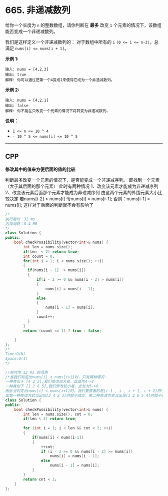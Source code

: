 # 665. 非递减数列

给你一个长度为 `n` 的整数数组，请你判断在 **最多** 改变 `1` 个元素的情况下，该数组能否变成一个非递减数列。

我们是这样定义一个非递减数列的： 对于数组中所有的 `i` `(0 <= i <= n-2)`，总满足 `nums[i] <= nums[i + 1]`。

 

**示例 1:**

```
输入: nums = [4,2,3]
输出: true
解释: 你可以通过把第一个4变成1来使得它成为一个非递减数列。
```

**示例 2:**

```
输入: nums = [4,2,1]
输出: false
解释: 你不能在只改变一个元素的情况下将其变为非递减数列。
```

 

**说明：**

- `1 <= n <= 10 ^ 4`
- `- 10 ^ 5 <= nums[i] <= 10 ^ 5`

***

## CPP

**修改其中的值来方便后面的值的比较**

判断最多改变一个元素的情况下，是否能变成一个非递减序列。
即找到一个元素 （大于其后面的那个元素）
此时有两种情况
	1、改变该元素才能成为非递减序列
	2、改变该元素后面那个元素才能成为非递减序列
由这两个元素的外围元素大小比较决定
	若nums[i-2] > nums[i]
		令nums[i] = nums[i-1];
	否则：nums[i-1] = nums[i];
这样对于后面的判断就不会有影响了

```cpp
/*
执行用时：32 ms
内存消耗：8.4 MB
*/
class Solution {
public:
    bool checkPossibility(vector<int>& nums) {
        int len = nums.size();
        if(len  < 2) return true;
        int count = 0;
        for(int i = 1; i < nums.size(); ++i)
        {
          if(nums[i - 1]  > nums[i])
          {
              if(i - 2 >= 0 && nums[i - 2] > nums[i])
              {
                  nums[i] = nums[i - 1];
              }
              else
              {
                  nums[i - 1] = nums[i];
              }
              count++;
          }
        }
        return (count <= 1) ? true : false;
        
    }
};
/*
Time:O(N)
Space:O(1)
*/
```



```cpp
//用时为 12 ms 的范例
/*当我们判定出nums[i] < nums[i+1]时，只有两种情况：
一种类似于 [4 2 3],我们修改较大者，此处为4->2
一种类似于 [1 2 6 5],我们修改较小者，此处为5->6
因此当判定出nums[i] < nums[i+1]时，我们要查看的是[i-1 , i , i + 1, i + 2]四个数，确保以上两种情况能否成立
如第一种修改方式当出现[3 4 2 3]时就不成立，第二种修改方式当出现[1 2 6 5 4]时就不成立*/
class Solution {
public:
    bool checkPossibility(vector<int>& nums) {
        int len = nums.size(), cnt = 0;
        if(len < 3) return true;
        
        for (int i = 1; i < len && cnt < 2; ++i)
        {
            if(nums[i] < nums[i-1])
            {
                ++cnt;
                if (i - 2 >= 0 && nums[i - 2] >= nums[i])
                    nums[i] = nums[i - 1];
                else
                    nums[i - 1] = nums[i];
            }
        }
        return cnt < 2;
    }
};
```

